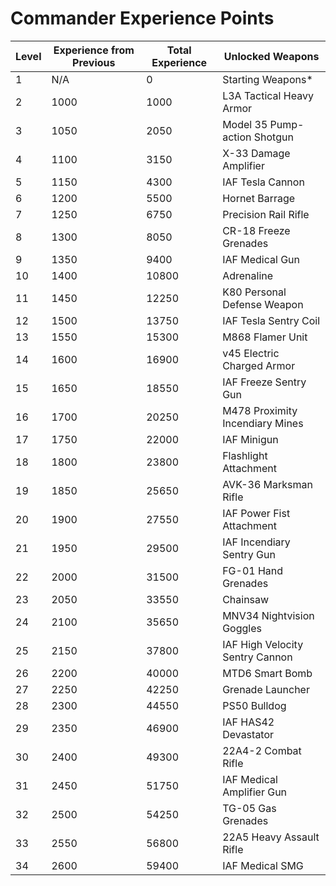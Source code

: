 # Commander Experience Points

| Level |	Experience from Previous |	Total Experience |	Unlocked Weapons |
| ---- | ---- | ---- | ---- |
| 1	| N/A	| 0	| Starting Weapons*
| 2	| 1000	| 1000	| L3A Tactical Heavy Armor
| 3	| 1050	| 2050	| Model 35 Pump-action Shotgun
| 4	| 1100	| 3150	| X-33 Damage Amplifier
| 5	| 1150	| 4300	| IAF Tesla Cannon
| 6	| 1200	| 5500	| Hornet Barrage
| 7	| 1250	| 6750	| Precision Rail Rifle
| 8	| 1300	| 8050	| CR-18 Freeze Grenades
| 9	| 1350	| 9400	| IAF Medical Gun
| 10	| 1400	| 10800	| Adrenaline
| 11	| 1450	| 12250	| K80 Personal Defense Weapon
| 12	| 1500	| 13750	| IAF Tesla Sentry Coil
| 13	| 1550	| 15300	| M868 Flamer Unit
| 14	| 1600	| 16900	| v45 Electric Charged Armor
| 15	| 1650	| 18550	| IAF Freeze Sentry Gun
| 16	| 1700	| 20250	| M478 Proximity Incendiary Mines
| 17	| 1750	| 22000	| IAF Minigun
| 18	| 1800	| 23800	| Flashlight Attachment
| 19	| 1850	| 25650	| AVK-36 Marksman Rifle
| 20	| 1900	| 27550	| IAF Power Fist Attachment
| 21	| 1950	| 29500	| IAF Incendiary Sentry Gun
| 22	| 2000	| 31500	| FG-01 Hand Grenades
| 23	| 2050	| 33550	| Chainsaw
| 24	| 2100	| 35650	| MNV34 Nightvision Goggles
| 25	| 2150	| 37800	| IAF High Velocity Sentry Cannon
| 26	| 2200	| 40000	| MTD6 Smart Bomb
| 27	| 2250	| 42250	| Grenade Launcher
| 28	| 2300	| 44550	| PS50 Bulldog
| 29	| 2350	| 46900	| IAF HAS42 Devastator
| 30	| 2400	| 49300	| 22A4-2 Combat Rifle
| 31	| 2450	| 51750	| IAF Medical Amplifier Gun
| 32	| 2500	| 54250	| TG-05 Gas Grenades
| 33	| 2550	| 56800	| 22A5 Heavy Assault Rifle
| 34	| 2600	| 59400	| IAF Medical SMG
